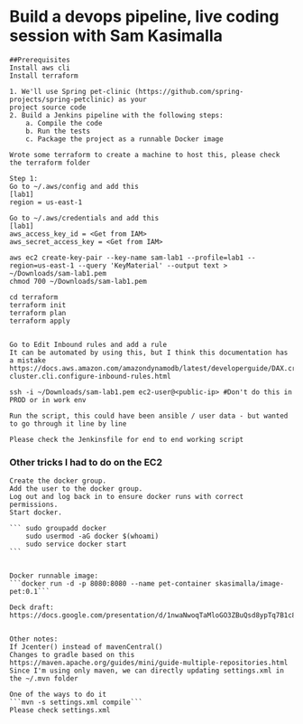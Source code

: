 # Build a devops pipeline, live coding session with Sam Kasimalla

    ##Prerequisites
    Install aws cli
    Install terraform

    1. We'll use Spring pet-clinic (https://github.com/spring-projects/spring-petclinic) as your
    project source code
    2. Build a Jenkins pipeline with the following steps:
        a. Compile the code
        b. Run the tests
        c. Package the project as a runnable Docker image

    Wrote some terraform to create a machine to host this, please check the terraform folder

    Step 1: 
    Go to ~/.aws/config and add this 
    [lab1]
    region = us-east-1

    Go to ~/.aws/credentials and add this 
    [lab1]
    aws_access_key_id = <Get from IAM>
    aws_secret_access_key = <Get from IAM>

    aws ec2 create-key-pair --key-name sam-lab1 --profile=lab1 --region=us-east-1 --query 'KeyMaterial' --output text > ~/Downloads/sam-lab1.pem
    chmod 700 ~/Downloads/sam-lab1.pem

    cd terraform
    terraform init
    terraform plan
    terraform apply


    Go to Edit Inbound rules and add a rule
    It can be automated by using this, but I think this documentation has a mistake
    https://docs.aws.amazon.com/amazondynamodb/latest/developerguide/DAX.create-cluster.cli.configure-inbound-rules.html

    ssh -i ~/Downloads/sam-lab1.pem ec2-user@<public-ip> #Don't do this in PROD or in work env

    Run the script, this could have been ansible / user data - but wanted to go through it line by line

    Please check the Jenkinsfile for end to end working script

### Other tricks I had to do on the EC2
    Create the docker group.
    Add the user to the docker group.
    Log out and log back in to ensure docker runs with correct permissions.
    Start docker.

    ``` sudo groupadd docker 
        sudo usermod -aG docker $(whoami)
        sudo service docker start
    ```


    Docker runnable image:
    ```docker run -d -p 8080:8080 --name pet-container skasimalla/image-pet:0.1```

    Deck draft: 
    https://docs.google.com/presentation/d/1nwaNwoqTaMloGO3ZBuQsd8ypTq7B1c8nTuFEGTWONew/edit#slide=id.g5d5952b667_0_0
    

    Other notes: 
    If Jcenter() instead of mavenCentral()
    Changes to gradle based on this
    https://maven.apache.org/guides/mini/guide-multiple-repositories.html
    Since I'm using only maven, we can directly updating settings.xml in the ~/.mvn folder

    One of the ways to do it
    ```mvn -s settings.xml compile```
    Please check settings.xml
